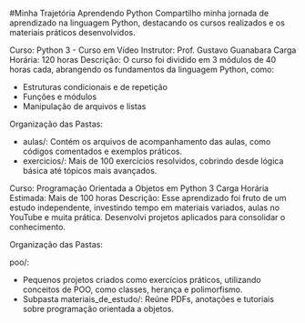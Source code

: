 #Minha Trajetória Aprendendo Python
 Compartilho minha jornada de aprendizado na linguagem Python, destacando os cursos realizados e os materiais práticos desenvolvidos.

Curso: Python 3 - Curso em Vídeo
Instrutor: Prof. Gustavo Guanabara
Carga Horária: 120 horas
Descrição:
O curso foi dividido em 3 módulos de 40 horas cada, abrangendo os fundamentos da linguagem Python, como:

* Estruturas condicionais e de repetição
* Funções e módulos
* Manipulação de arquivos e listas

Organização das Pastas:

* aulas/: Contém os arquivos de acompanhamento das aulas, como códigos comentados e exemplos práticos.
* exercicios/: Mais de 100 exercícios resolvidos, cobrindo desde lógica básica até tópicos mais avançados.

Curso: Programação Orientada a Objetos em Python 3
Carga Horária Estimada: Mais de 100 horas
Descrição:
Esse aprendizado foi fruto de um estudo independente, investindo tempo em materiais variados, aulas no YouTube e muita prática. Desenvolvi projetos aplicados para consolidar o conhecimento.

Organização das Pastas:

poo/:
* Pequenos projetos criados como exercícios práticos, utilizando conceitos de POO, como classes, herança e polimorfismo.
* Subpasta materiais_de_estudo/: Reúne PDFs, anotações e tutoriais sobre programação orientada a objetos.

